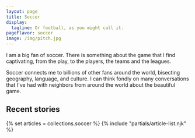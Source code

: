 ```yaml
---
layout: page
title: Soccer
display:
  tagline: Or football, as you might call it.
pageFlavor: soccer
image: /img/pitch.jpg
---
```


I am a big fan of soccer. There is something about the game that I find captivating, from the play, to the players, the teams and the leagues.

Soccer connects me to billions of other fans around the world, bisecting geography, language, and culture. I can think fondly on many conversations that I've had with neighbors from around the world about the beautiful game.

## Recent stories

{% set articles = collections.soccer %}
{% include "partials/article-list.njk" %}
